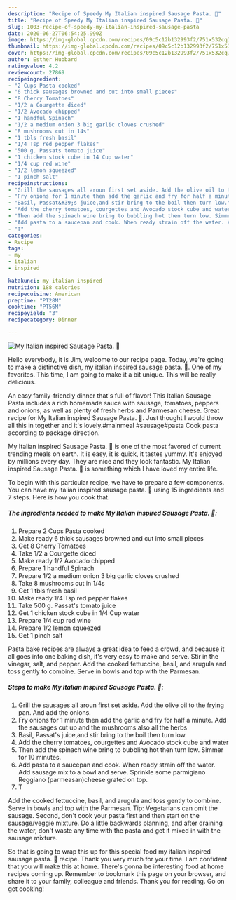 ```yaml
---
description: "Recipe of Speedy My Italian inspired Sausage Pasta. 💜"
title: "Recipe of Speedy My Italian inspired Sausage Pasta. 💜"
slug: 1003-recipe-of-speedy-my-italian-inspired-sausage-pasta
date: 2020-06-27T06:54:25.990Z
image: https://img-global.cpcdn.com/recipes/09c5c12b132993f2/751x532cq70/my-italian-inspired-sausage-pasta-💜-recipe-main-photo.jpg
thumbnail: https://img-global.cpcdn.com/recipes/09c5c12b132993f2/751x532cq70/my-italian-inspired-sausage-pasta-💜-recipe-main-photo.jpg
cover: https://img-global.cpcdn.com/recipes/09c5c12b132993f2/751x532cq70/my-italian-inspired-sausage-pasta-💜-recipe-main-photo.jpg
author: Esther Hubbard
ratingvalue: 4.2
reviewcount: 27869
recipeingredient:
- "2 Cups Pasta cooked"
- "6 thick sausages browned and cut into small pieces"
- "8 Cherry Tomatoes"
- "1/2 a Courgette diced"
- "1/2 Avocado chipped"
- "1 handful Spinach"
- "1/2 a medium onion 3 big garlic cloves crushed"
- "8 mushrooms cut in 14s"
- "1 tbls fresh basil"
- "1/4 Tsp red pepper flakes"
- "500 g. Passats tomato juice"
- "1 chicken stock cube in 14 Cup water"
- "1/4 cup red wine"
- "1/2 lemon squeezed"
- "1 pinch salt"
recipeinstructions:
- "Grill the sausages all aroun first set aside. Add the olive oil to the frying pan. And add the onions."
- "Fry onions for 1 minute then add the garlic and fry for half a minute. Add the sausages cut up and the mushrooms.also all the herbs"
- "Basil, Passat&#39;s juice,and stir bring to the boil then turn low."
- "Add the cherry tomatoes, courgettes and Avocado stock cube and water"
- "Then add the spinach wine bring to bubbling hot then turn low. Simmer for 10 minutes."
- "Add pasta to a saucepan and cook. When ready strain off the water. Add sausage mix to a bowl and serve. Sprinkle some parmigiano Reggiano (parmeasan)cheese grated on top."
- "T"
categories:
- Recipe
tags:
- my
- italian
- inspired

katakunci: my italian inspired 
nutrition: 188 calories
recipecuisine: American
preptime: "PT28M"
cooktime: "PT56M"
recipeyield: "3"
recipecategory: Dinner

---
```



![My Italian inspired Sausage Pasta. 💜](https://img-global.cpcdn.com/recipes/09c5c12b132993f2/751x532cq70/my-italian-inspired-sausage-pasta-💜-recipe-main-photo.jpg)

Hello everybody, it is Jim, welcome to our recipe page. Today, we're going to make a distinctive dish, my italian inspired sausage pasta. 💜. One of my favorites. This time, I am going to make it a bit unique. This will be really delicious.

An easy family-friendly dinner that&#39;s full of flavor! This Italian Sausage Pasta includes a rich homemade sauce with sausage, tomatoes, peppers and onions, as well as plenty of fresh herbs and Parmesan cheese. Great recipe for My Italian inspired Sausage Pasta. 💜. Just thought I would throw all this in together and it&#39;s lovely.#mainmeal #sausage#pasta Cook pasta according to package direction.

My Italian inspired Sausage Pasta. 💜 is one of the most favored of current trending meals on earth. It is easy, it is quick, it tastes yummy. It's enjoyed by millions every day. They are nice and they look fantastic. My Italian inspired Sausage Pasta. 💜 is something which I have loved my entire life.


To begin with this particular recipe, we have to prepare a few components. You can have my italian inspired sausage pasta. 💜 using 15 ingredients and 7 steps. Here is how you cook that.

<!--inarticleads1-->

##### The ingredients needed to make My Italian inspired Sausage Pasta. 💜:

1. Prepare 2 Cups Pasta cooked
1. Make ready 6 thick sausages browned and cut into small pieces
1. Get 8 Cherry Tomatoes
1. Take 1/2 a Courgette diced
1. Make ready 1/2 Avocado chipped
1. Prepare 1 handful Spinach
1. Prepare 1/2 a medium onion 3 big garlic cloves crushed
1. Take 8 mushrooms cut in 1/4s
1. Get 1 tbls fresh basil
1. Make ready 1/4 Tsp red pepper flakes
1. Take 500 g. Passat&#39;s tomato juice
1. Get 1 chicken stock cube in 1/4 Cup water
1. Prepare 1/4 cup red wine
1. Prepare 1/2 lemon squeezed
1. Get 1 pinch salt


Pasta bake recipes are always a great idea to feed a crowd, and because it all goes into one baking dish, it&#39;s very easy to make and serve. Stir in the vinegar, salt, and pepper. Add the cooked fettuccine, basil, and arugula and toss gently to combine. Serve in bowls and top with the Parmesan. 

<!--inarticleads2-->

##### Steps to make My Italian inspired Sausage Pasta. 💜:

1. Grill the sausages all aroun first set aside. Add the olive oil to the frying pan. And add the onions.
1. Fry onions for 1 minute then add the garlic and fry for half a minute. Add the sausages cut up and the mushrooms.also all the herbs
1. Basil, Passat&#39;s juice,and stir bring to the boil then turn low.
1. Add the cherry tomatoes, courgettes and Avocado stock cube and water
1. Then add the spinach wine bring to bubbling hot then turn low. Simmer for 10 minutes.
1. Add pasta to a saucepan and cook. When ready strain off the water. Add sausage mix to a bowl and serve. Sprinkle some parmigiano Reggiano (parmeasan)cheese grated on top.
1. T


Add the cooked fettuccine, basil, and arugula and toss gently to combine. Serve in bowls and top with the Parmesan. Tip: Vegetarians can omit the sausage. Second, don&#39;t cook your pasta first and then start on the sausage/veggie mixture. Do a little backwards planning, and after draining the water, don&#39;t waste any time with the pasta and get it mixed in with the sausage mixture. 

So that is going to wrap this up for this special food my italian inspired sausage pasta. 💜 recipe. Thank you very much for your time. I am confident that you will make this at home. There's gonna be interesting food at home recipes coming up. Remember to bookmark this page on your browser, and share it to your family, colleague and friends. Thank you for reading. Go on get cooking!
